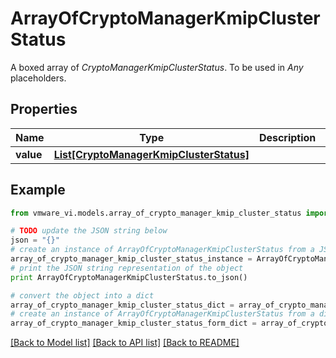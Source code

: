 # ArrayOfCryptoManagerKmipClusterStatus

A boxed array of *CryptoManagerKmipClusterStatus*. To be used in *Any* placeholders. 

## Properties
Name | Type | Description | Notes
------------ | ------------- | ------------- | -------------
**value** | [**List[CryptoManagerKmipClusterStatus]**](CryptoManagerKmipClusterStatus.md) |  | 

## Example

```python
from vmware_vi.models.array_of_crypto_manager_kmip_cluster_status import ArrayOfCryptoManagerKmipClusterStatus

# TODO update the JSON string below
json = "{}"
# create an instance of ArrayOfCryptoManagerKmipClusterStatus from a JSON string
array_of_crypto_manager_kmip_cluster_status_instance = ArrayOfCryptoManagerKmipClusterStatus.from_json(json)
# print the JSON string representation of the object
print ArrayOfCryptoManagerKmipClusterStatus.to_json()

# convert the object into a dict
array_of_crypto_manager_kmip_cluster_status_dict = array_of_crypto_manager_kmip_cluster_status_instance.to_dict()
# create an instance of ArrayOfCryptoManagerKmipClusterStatus from a dict
array_of_crypto_manager_kmip_cluster_status_form_dict = array_of_crypto_manager_kmip_cluster_status.from_dict(array_of_crypto_manager_kmip_cluster_status_dict)
```
[[Back to Model list]](../README.md#documentation-for-models) [[Back to API list]](../README.md#documentation-for-api-endpoints) [[Back to README]](../README.md)


